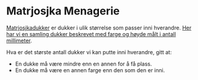 # Matrjosjka Menagerie

[Matrjosjkadukker](https://no.wikipedia.org/wiki/Matrjosjka) er dukker i ulik størrelse som passer inni hverandre. [Her har vi en samling dukker beskrevet med farge og høyde målt i antall millimeter](https://s3-eu-west-1.amazonaws.com/knowit-julekalender-2018/input-dolls.txt).

Hva er det største antall dukker vi kan putte inni hverandre, gitt at:

* En dukke må være mindre enn en annen for å få plass.
* En dukke må være en annen farge enn den som den er inni.